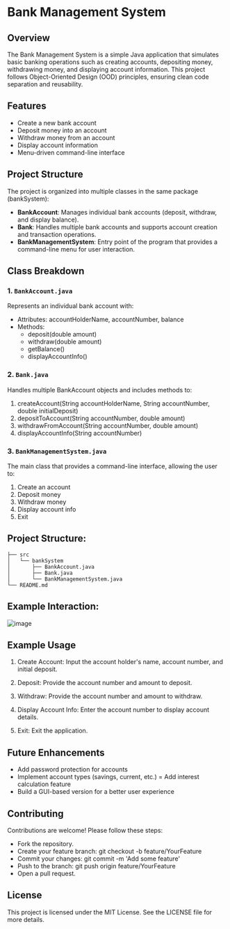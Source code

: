 # Bank Management System

## Overview

The Bank Management System is a simple Java application that simulates basic banking operations such as creating accounts, depositing money, withdrawing money, and displaying account information. This project follows Object-Oriented Design (OOD) principles, ensuring clean code separation and reusability.

## Features

- Create a new bank account
- Deposit money into an account
- Withdraw money from an account
- Display account information
- Menu-driven command-line interface

## Project Structure
The project is organized into multiple classes in the same package (bankSystem):

- **BankAccount**: Manages individual bank accounts (deposit, withdraw, and display balance).
- **Bank**: Handles multiple bank accounts and supports account creation and transaction operations.
- **BankManagementSystem**: Entry point of the program that provides a command-line menu for user interaction.

## Class Breakdown

### 1. `BankAccount.java`
Represents an individual bank account with:

 - Attributes: accountHolderName, accountNumber, balance
 - Methods:
    - deposit(double amount)
    - withdraw(double amount)
    - getBalance()
    - displayAccountInfo()

### 2. `Bank.java`
Handles multiple BankAccount objects and includes methods to:

  1. createAccount(String accountHolderName, String accountNumber, double initialDeposit)
  2. depositToAccount(String accountNumber, double amount)
  3. withdrawFromAccount(String accountNumber, double amount)
  4. displayAccountInfo(String accountNumber)

### 3. `BankManagementSystem.java`
The main class that provides a command-line interface, allowing the user to:

  1. Create an account
  2. Deposit money
  3. Withdraw money
  4. Display account info
  5. Exit

## Project Structure:


	├── src
	│   └── bankSystem
	│       ├── BankAccount.java
	│       ├── Bank.java
	│       └── BankManagementSystem.java
	└── README.md


## Example Interaction:


   ![image](https://github.com/user-attachments/assets/765a930d-8071-4044-8782-f034ca8906c1)


 
## Example Usage


  1. Create Account: Input the account holder's name, account number, and initial deposit.
  
  2. Deposit: Provide the account number and amount to deposit.
  
  3. Withdraw: Provide the account number and amount to withdraw.
  
  4. Display Account Info: Enter the account number to display account details.
  
  5. Exit: Exit the application.


## Future Enhancements

- Add password protection for accounts
- Implement account types (savings, current, etc.)
= Add interest calculation feature
- Build a GUI-based version for a better user experience

## Contributing

Contributions are welcome! Please follow these steps:

- Fork the repository.
- Create your feature branch: git checkout -b feature/YourFeature
- Commit your changes: git commit -m 'Add some feature'
- Push to the branch: git push origin feature/YourFeature
- Open a pull request.

## License
This project is licensed under the MIT License. See the LICENSE file for more details.
